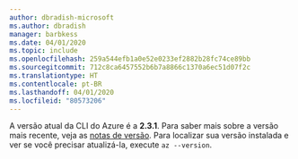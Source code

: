 ```yaml
---
author: dbradish-microsoft
ms.author: dbradish
manager: barbkess
ms.date: 04/01/2020
ms.topic: include
ms.openlocfilehash: 259a544efb1a0e52e0233ef2882b28fc74ce89bb
ms.sourcegitcommit: 712c8ca6457552b6b7a8866c1370a6ec51d07f2c
ms.translationtype: HT
ms.contentlocale: pt-BR
ms.lasthandoff: 04/01/2020
ms.locfileid: "80573206"
---
```

A versão atual da CLI do Azure é a __2.3.1__. Para saber mais sobre a versão mais recente, veja as [notas de versão](../release-notes-azure-cli.md). Para localizar sua versão instalada e ver se você precisar atualizá-la, execute `az --version`.
